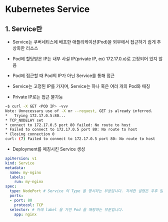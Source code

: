 # Kubernetes Service

## 1. Service란
  - Service는 쿠버네티스에 배포한 애플리케이션(Pod)을 외부에서 접근하기 쉽게 추상화한 리소스
  - Pod에 할당받은 IP는 내부 사설 IP(private IP, ex) 172.17.0.x)로 고정되어 있지 않음
  - Pod에 접근할 때 Pod의 IP가 아닌 Service를 통해 접근
  - Service는 고정된 IP를 가지며, Service는 하나 혹은 여러 개의 Pod와 매칭

- Private IP로는 접근 불가능
```bash
~$ curl -X GET <POD IP> -vvv
Note: Unnecessary use of -X or --request, GET is already inferred.
*   Trying 172.17.0.5:80...
* TCP_NODELAY set
* connect to 172.17.0.5 port 80 failed: No route to host
* Failed to connect to 172.17.0.5 port 80: No route to host
* Closing connection 0
curl: (7) Failed to connect to 172.17.0.5 port 80: No route to host
```

- Deployment를 매칭시킨 Service 생성
```yaml
apiVersion: v1
kind: Service
metadata:
  name: my-nginx
  labels:
    run: my-nginx
spec:
  type: NodePort # Service 의 Type 을 명시하는 부분입니다. 자세한 설명은 추후 말씀드리겠습니다.
  ports:
  - port: 80
    protocol: TCP
  selector: # 아래 label 을 가진 Pod 을 매핑하는 부분입니다.
    app: nginx 
```
